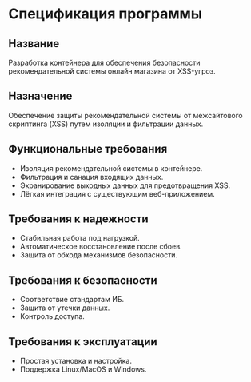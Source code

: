 # Спецификация программы

## Название

Разработка контейнера для обеспечения безопасности рекомендательной системы онлайн магазина от XSS-угроз.

## Назначение

Обеспечение защиты рекомендательной системы от межсайтового скриптинга (XSS) путем изоляции и фильтрации данных.

## Функциональные требования

- Изоляция рекомендательной системы в контейнере.
- Фильтрация и санация входящих данных.
- Экранирование выходных данных для предотвращения XSS.
- Лёгкая интеграция с существующим веб-приложением.

## Требования к надежности

- Стабильная работа под нагрузкой.
- Автоматическое восстановление после сбоев.
- Защита от обхода механизмов безопасности.

## Требования к безопасности

- Соответствие стандартам ИБ.
- Защита от утечки данных.
- Контроль доступа.

## Требования к эксплуатации

- Простая установка и настройка.
- Поддержка Linux/MacOS и Windows.
